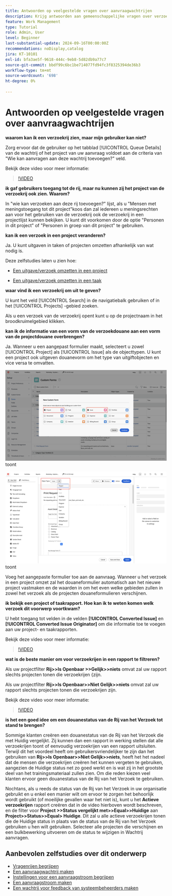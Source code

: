 ```yaml
---
title: Antwoorden op veelgestelde vragen over aanvraagwachtrijen
description: Krijg antwoorden aan gemeenschappelijke vragen over verzoekrijen in  [!DNL &#x200B; Workfront].
feature: Work Management
type: Tutorial
role: Admin, User
level: Beginner
last-substantial-update: 2024-09-16T00:00:00Z
recommendations: noDisplay,catalog
jira: KT-10101
exl-id: bfa3ae5f-9618-444c-9eb8-5d82db9a77c7
source-git-commit: bbdf99c6bc1be714077fd94fc3f8325394de36b3
workflow-type: tm+mt
source-wordcount: '698'
ht-degree: 0%

---
```


# Antwoorden op veelgestelde vragen over aanvraagwachtrijen

**waarom kan ik een verzoekrij zien, maar mijn gebruiker kan niet?**

Zorg ervoor dat de gebruiker op het tabblad [!UICONTROL Queue Details] van de wachtrij of het project van uw aanvraag voldoet aan de criteria van &quot;Wie kan aanvragen aan deze wachtrij toevoegen?&quot; veld.

Bekijk deze video voor meer informatie:

>[!VIDEO](https://video.tv.adobe.com/v/3434156/?quality=12&learn=on&enablevpops=1)

**ik gaf gebruikers toegang tot de rij, maar nu kunnen zij het project van de verzoekrij ook zien. Waarom?**

In &quot;wie kan verzoeken aan deze rij toevoegen?&quot; lijst, als u &quot;Mensen met meningstoegang tot dit project&quot;koos dan zal iedereen u meningsrechten aan voor het gebruiken van de verzoekrij ook de verzoekrij in een projectlijst kunnen bekijken. U kunt dit voorkomen door de optie &quot;Personen in dit project&quot; of &quot;Personen in groep van dit project&quot; te gebruiken.

**kan ik een verzoek in een project veranderen?**

Ja. U kunt uitgaven in taken of projecten omzetten afhankelijk van wat nodig is.

Deze zelfstudies laten u zien hoe:

* [Een uitgave/verzoek omzetten in een project](/help/manage-work/issues-requests/create-a-project-from-a-request.md)

* [Een uitgave/verzoek omzetten in een taak](/help/manage-work/issues-requests/convert-issues-to-other-work-items.md)

**waar vind ik een verzoekrij om uit te geven?**

U kunt het veld [!UICONTROL Search] in de navigatiebalk gebruiken of in het [!UICONTROL Projects] -gebied zoeken.

Als u een verzoek van de verzoekrij opent kunt u op de projectnaam in het broodkruimelgebied klikken.

**kan ik de informatie van een vorm van de verzoekdouane aan een vorm van de projectdouane overbrengen?**

Ja. Wanneer u een aangepast formulier maakt, selecteert u zowel [!UICONTROL Project] als [!UICONTROL Issue] als de objecttypen. U kunt een project ook uitgeven douanevorm om het type van uitgiftobjecten en vice versa te omvatten.

![&#x200B; Beeld dat hoe te om 2 objecten types te selecteren wanneer het creëren van een douanevorm &#x200B;](assets/faq-image-1.png) toont

![&#x200B; Beeld dat hoe te om 2 objecten types te selecteren wanneer het uitgeven van een douanevorm &#x200B;](assets/faq-image-2.png) toont

Voeg het aangepaste formulier toe aan de aanvraag. Wanneer u het verzoek in een project omzet zal het douaneformulier automatisch aan het nieuwe project vastmaken en de waarden in om het even welke gebieden zullen in zowel het verzoek als de projecten douaneformulieren verschijnen.

**ik bekijk een project of taakrapport. Hoe kan ik te weten komen welk verzoek dit voorwerp voortkwam?**

U hebt toegang tot velden in de velden **[!UICONTROL Converted Issue]** en **[!UICONTROL Converted Issue Originator]** om die informatie toe te voegen aan uw project- en taakrapporten.

Bekijk deze video voor meer informatie:

>[!VIDEO](https://video.tv.adobe.com/v/3434176/?quality=12&learn=on&enablevpops=1)


**wat is de beste manier om voor verzoekrijen in een rapport te filtreren?**

Als uw projectfilter **Rij>>Is Openbaar >>Gelijk>>niets** omvat zal uw rapport slechts projecten tonen die **&#x200B;**&#x200B;verzoekrijen &lbrace;zijn.

Als uw projectfilter **Rij>>Is Openbaar>>Niet Gelijk>>niets** omvat zal uw rapport slechts projecten tonen die **&#x200B;**&#x200B;verzoekrijen zijn.

Bekijk deze video voor meer informatie:

>[!VIDEO](https://video.tv.adobe.com/v/3434329/?quality=12&learn=on&enablevpops=1)

**is het een goed idee om een douanestatus van de Rij van het Verzoek tot stand te brengen?**

Sommige klanten creëren een douanestatus van de Rij van het Verzoek die met Huidig vergelijkt. Zij kunnen dan een rapport in werking stellen dat alle verzoekrijen toont of eenvoudig verzoekrijen van een rapport uitsluiten. Terwijl dit het voordeel heeft om gebruikersvriendelijker te zijn dan het gebruiken van **Rij>>Is Openbaar>>Niet Gelijk>>niets**, heeft het het nadeel dat de mensen die verzoekrijen creëren het kunnen vergeten te gebruiken, aangezien de Huidige status net zo goed werkt en is wat zij in het grootste deel van het trainingsmateriaal zullen zien. Om die reden kiezen veel klanten ervoor geen douanestatus van de Rij van het Verzoek te gebruiken.

Nochtans, als u reeds de status van de Rij van het Verzoek in uw organisatie gebruikt en u enkel een manier wilt om ervoor te zorgen het behoorlijk wordt gebruikt (of moeilijke gevallen waar het niet is), kunt u het **Actieve verzoekrijen** rapport creëren dat in de video hierboven wordt beschreven, en de filter voor **Project >>Status vergelijkt met>>Equal>>Huidige** aan **Project>>Status>>Equal> Huidige**. Dit zal u alle actieve verzoekrijen tonen die de Huidige status in plaats van de status van de Rij van het Verzoek gebruiken u hen wilt gebruiken. Selecteer alle projecten die verschijnen en een bulkbewerking uitvoeren om de status te wijzigen in Wachtrij aanvragen.

## Aanbevolen zelfstudies over dit onderwerp

* [Vragenrijen begrijpen](/help/manage-work/request-queues/understand-request-queues.md)
* [Een aanvraagwachtrij maken](/help/manage-work/request-queues/create-a-request-queue.md)
* [Instellingen voor een aanvraagstroom begrijpen](/help/manage-work/request-queues/understand-settings-for-a-flow-request.md)
* [Een aanvraagstroom maken](/help/manage-work/request-queues/create-a-request-flow.md)
* [Een wachtrij voor feedback van systeembeheerders maken](/help/manage-work/request-queues/create-a-system-admin-feedback-request-queue.md)
